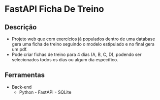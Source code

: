 # FastAPI Ficha De Treino

## Descrição
* Projeto web que com exercícios já populados dentro de uma database gera uma ficha de treino seguindo o modelo estipulado e no final gera um pdf.
* Pode criar fichas de treino para 4 dias (A, B, C, D), podendo ser selecionados todos os dias ou algum dia específico.

## Ferramentas
* Back-end
   - Python - FastAPI - SQLite
